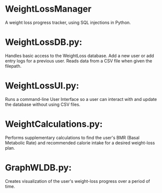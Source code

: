 # WeightLossManager
A weight loss progress tracker, using SQL injections in Python.

# WeightLossDB.py:
Handles basic access to the WeightLoss database. Add a new user or add entry logs for a previous user. Reads data from a CSV file when given the filepath.

# WeightLossUI.py:
Runs a command-line User Interface so a user can interact with and update the database without using CSV files.

# WeightCalculations.py:
Performs supplementary calculations to find the user's BMR (Basal Metabolic Rate) and recommended calorie intake for a desired weight-loss plan.

# GraphWLDB.py:
Creates visualization of the user's weight-loss progress over a period of time.

